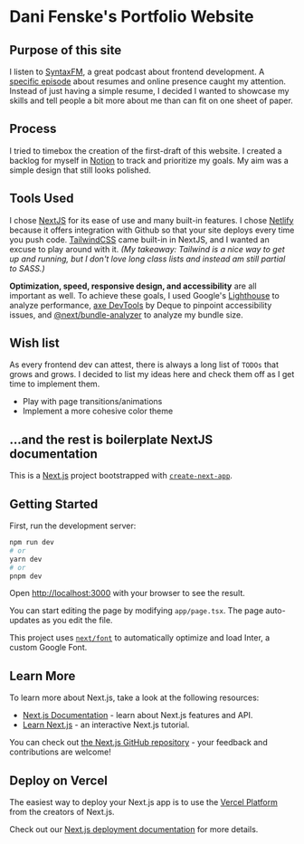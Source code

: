 # Dani Fenske's Portfolio Website

## Purpose of this site

I listen to [SyntaxFM](https://syntax.fm/), a great podcast about frontend development. A [specific episode](https://syntax.fm/show/326/we-review-resumes-websites-and-online-presence) about resumes and online presence caught my attention. Instead of just having a simple resume, I decided I wanted to showcase my skills and tell people a bit more about me than can fit on one sheet of paper.

## Process

I tried to timebox the creation of the first-draft of this website. I created a backlog for myself in [Notion](https://www.notion.so/) to track and prioritize my goals. My aim was a simple design that still looks polished.

## Tools Used

I chose [NextJS](https://nextjs.org/docs) for its ease of use and many built-in features. I chose [Netlify](https://www.netlify.com) because it offers integration with Github so that your site deploys every time you push code. [TailwindCSS](https://tailwindcss.com/) came built-in in NextJS, and I wanted an excuse to play around with it. _(My takeaway: Tailwind is a nice way to get up and running, but I don't love long class lists and instead am still partial to SASS.)_

**Optimization, speed, responsive design, and accessibility** are all important as well. To achieve these goals, I used Google's [Lighthouse](https://developer.chrome.com/docs/lighthouse/overview/) to analyze performance, [axe DevTools](https://www.deque.com/axe-devtools-accessibility-testing/) by Deque to pinpoint accessibility issues, and [@next/bundle-analyzer](https://github.com/vercel/next.js/tree/canary/packages/next-bundle-analyzer) to analyze my bundle size.

## Wish list

As every frontend dev can attest, there is always a long list of `TODOs` that grows and grows. I decided to list my ideas here and check them off as I get time to implement them.

- Play with page transitions/animations
- Implement a more cohesive color theme

## ...and the rest is boilerplate NextJS documentation

This is a [Next.js](https://nextjs.org/) project bootstrapped with [`create-next-app`](https://github.com/vercel/next.js/tree/canary/packages/create-next-app).

## Getting Started

First, run the development server:

```bash
npm run dev
# or
yarn dev
# or
pnpm dev
```

Open [http://localhost:3000](http://localhost:3000) with your browser to see the result.

You can start editing the page by modifying `app/page.tsx`. The page auto-updates as you edit the file.

This project uses [`next/font`](https://nextjs.org/docs/basic-features/font-optimization) to automatically optimize and load Inter, a custom Google Font.

## Learn More

To learn more about Next.js, take a look at the following resources:

- [Next.js Documentation](https://nextjs.org/docs) - learn about Next.js features and API.
- [Learn Next.js](https://nextjs.org/learn) - an interactive Next.js tutorial.

You can check out [the Next.js GitHub repository](https://github.com/vercel/next.js/) - your feedback and contributions are welcome!

## Deploy on Vercel

The easiest way to deploy your Next.js app is to use the [Vercel Platform](https://vercel.com/new?utm_medium=default-template&filter=next.js&utm_source=create-next-app&utm_campaign=create-next-app-readme) from the creators of Next.js.

Check out our [Next.js deployment documentation](https://nextjs.org/docs/deployment) for more details.
